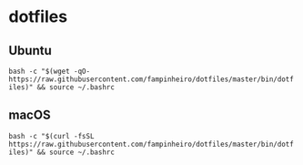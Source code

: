 # dotfiles

## Ubuntu

`bash -c "$(wget -qO- https://raw.githubusercontent.com/fampinheiro/dotfiles/master/bin/dotfiles)" && source ~/.bashrc`

## macOS

`bash -c "$(curl -fsSL https://raw.githubusercontent.com/fampinheiro/dotfiles/master/bin/dotfiles)" && source ~/.bashrc`

